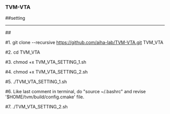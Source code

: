 ### TVM-VTA
##setting

-----
##<Write command in HOME directory>
  
  
#1. git clone --recursive https://github.com/aiha-lab/TVM-VTA.git TVM_VTA
  
#2. cd TVM_VTA
  
#3. chmod +x TVM_VTA_SETTING_1.sh
  
#4. chmod +x TVM_VTA_SETTING_2.sh
  
#5. ./TVM_VTA_SETTING_1.sh
  
#6. Like last comment in terminal, do "source ~/.bashrc" and revise '$HOME/tvm/build/config.cmake' file.
  
#7. ./TVM_VTA_SETTING_2.sh
